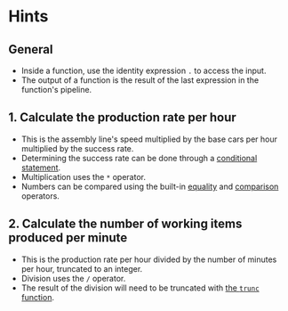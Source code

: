 # Hints

## General

- Inside a function, use the identity expression `.` to access the input.
- The output of a function is the result of the last expression in the function's pipeline.

## 1. Calculate the production rate per hour

- This is the assembly line's speed multiplied by the base cars per hour multiplied by the success rate.
- Determining the success rate can be done through a [conditional statement][if-then-else].
- Multiplication uses the `*` operator.
- Numbers can be compared using the built-in [equality][eq] and [comparison][cmp] operators.

## 2. Calculate the number of working items produced per minute

- This is the production rate per hour divided by the number of minutes per hour, truncated to an integer.
- Division uses the `/` operator.
- The result of the division will need to be truncated with [the `trunc` function][math-funcs].

[eq]: https://jqlang.github.io/jq/manual/v1.7/#==-!=
[cmp]: https://jqlang.github.io/jq/manual/v1.7/#%3E-%3E=-%3C=-%3C
[if-then-else]: https://jqlang.github.io/jq/manual/v1.7/#if-then-else-end
[math-funcs]: https://jqlang.github.io/jq/manual/v1.7/#math
